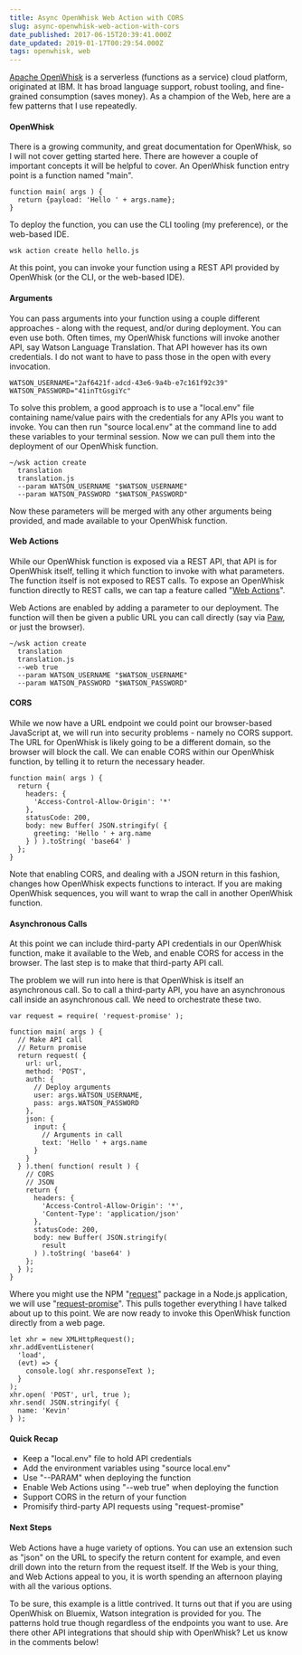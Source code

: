 ```yaml
---
title: Async OpenWhisk Web Action with CORS
slug: async-openwhisk-web-action-with-cors
date_published: 2017-06-15T20:39:41.000Z
date_updated: 2019-01-17T00:29:54.000Z
tags: openwhisk, web
---
```


[Apache OpenWhisk](http://openwhisk.org/) is a serverless (functions as a service) cloud platform, originated at IBM. It has broad language support, robust tooling, and fine-grained consumption (saves money). As a champion of the Web, here are a few patterns that I use repeatedly.

#### OpenWhisk

There is a growing community, and great documentation for OpenWhisk, so I will not cover getting started here. There are however a couple of important concepts it will be helpful to cover. An OpenWhisk function entry point is a function named "main".

    function main( args ) {
      return {payload: 'Hello ' + args.name};
    }
    

To deploy the function, you can use the CLI tooling (my preference), or the web-based IDE.

    wsk action create hello hello.js
    

At this point, you can invoke your function using a REST API provided by OpenWhisk (or the CLI, or the web-based IDE).

#### Arguments

You can pass arguments into your function using a couple different approaches - along with the request, and/or during deployment. You can even use both. Often times, my OpenWhisk functions will invoke another API, say Watson Language Translation. That API however has its own credentials. I do not want to have to pass those in the open with every invocation.

    WATSON_USERNAME="2af6421f-adcd-43e6-9a4b-e7c161f92c39"
    WATSON_PASSWORD="41inTtGsgiYc"
    
    

To solve this problem, a good approach is to use a "local.env" file containing name/value pairs with the credentials for any APIs you want to invoke. You can then run "source local.env" at the command line to add these variables to your terminal session. Now we can pull them into the deployment of our OpenWhisk function.

    ~/wsk action create 
      translation 
      translation.js 
      --param WATSON_USERNAME "$WATSON_USERNAME" 
      --param WATSON_PASSWORD "$WATSON_PASSWORD"
    

Now these parameters will be merged with any other arguments being provided, and made available to your OpenWhisk function.

#### Web Actions

While our OpenWhisk function is exposed via a REST API, that API is for OpenWhisk itself, telling it which function to invoke with what parameters. The function itself is not exposed to REST calls. To expose an OpenWhisk function directly to REST calls, we can tap a feature called "[Web Actions](https://console.ng.bluemix.net/docs/openwhisk/openwhisk_webactions.html#openwhisk_webactions)".

Web Actions are enabled by adding a parameter to our deployment. The function will then be given a public URL you can call directly (say via [Paw](https://paw.cloud/), or just the browser).

    ~/wsk action create 
      translation
      translation.js 
      --web true 
      --param WATSON_USERNAME "$WATSON_USERNAME" 
      --param WATSON_PASSWORD "$WATSON_PASSWORD"
    

#### CORS

While we now have a URL endpoint we could point our browser-based JavaScript at, we will run into security problems - namely no CORS support. The URL for OpenWhisk is likely going to be a different domain, so the browser will block the call. We can enable CORS within our OpenWhisk function, by telling it to return the necessary header.

    function main( args ) {
      return {
        headers: {
          'Access-Control-Allow-Origin': '*'
        },
        statusCode: 200,
        body: new Buffer( JSON.stringify( {
          greeting: 'Hello ' + arg.name
        } ) ).toString( 'base64' )
      };
    }
    

Note that enabling CORS, and dealing with a JSON return in this fashion, changes how OpenWhisk expects functions to interact. If you are making OpenWhisk sequences, you will want to wrap the call in another OpenWhisk function.

#### Asynchronous Calls

At this point we can include third-party API credentials in our OpenWhisk function, make it available to the Web, and enable CORS for access in the browser. The last step is to make that third-party API call.

The problem we will run into here is that OpenWhisk is itself an asynchronous call. So to call a third-party API, you have an asynchronous call inside an asynchronous call. We need to orchestrate these two.

    var request = require( 'request-promise' );
    
    function main( args ) {
      // Make API call
      // Return promise
      return request( {
        url: url,
        method: 'POST',
        auth: {
          // Deploy arguments
          user: args.WATSON_USERNAME,
          pass: args.WATSON_PASSWORD
        },
        json: {
          input: {
            // Arguments in call
            text: 'Hello ' + args.name
          }
        }
      } ).then( function( result ) {
        // CORS
        // JSON
        return {
          headers: {
            'Access-Control-Allow-Origin': '*',        
            'Content-Type': 'application/json'
          },
          statusCode: 200,
          body: new Buffer( JSON.stringify( 
            result 
          ) ).toString( 'base64' )
        };
      } );
    }
    

Where you might use the NPM "[request](https://github.com/request/request)" package in a Node.js application, we will use "[request-promise](https://github.com/request/request-promise)". This pulls together everything I have talked about up to this point. We are now ready to invoke this OpenWhisk function directly from a web page.

    let xhr = new XMLHttpRequest();
    xhr.addEventListener( 
      'load', 
      (evt) => {
        console.log( xhr.responseText );
      }
    );
    xhr.open( 'POST', url, true );
    xhr.send( JSON.stringify( {
      name: 'Kevin'
    } );
    

#### Quick Recap

- Keep a "local.env" file to hold API credentials
- Add the environment variables using "source local.env"
- Use "--PARAM" when deploying the function
- Enable Web Actions using "--web true" when deploying the function
- Support CORS in the return of your function
- Promisify third-party API requests using "request-promise"

#### Next Steps

Web Actions have a huge variety of options. You can use an extension such as "json" on the URL to specify the return content for example, and even drill down into the return from the request itself. If the Web is your thing, and Web Actions appeal to you, it is worth spending an afternoon playing with all the various options.

To be sure, this example is a little contrived. It turns out that if you are using OpenWhisk on Bluemix, Watson integration is provided for you. The patterns hold true though regardless of the endpoints you want to use. Are there other API integrations that should ship with OpenWhisk? Let us know in the comments below!
